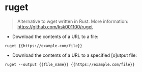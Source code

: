 # ruget

> Alternative to wget written in Rust.
> More information: <https://github.com/ksk001100/ruget>

- Download the contents of a URL to a file:

`ruget {{https://example.com/file}}`

- Download the contents of a URL to a specified [o]utput file:

`ruget --output {{file_name}} {{https://example.com/file}}`
